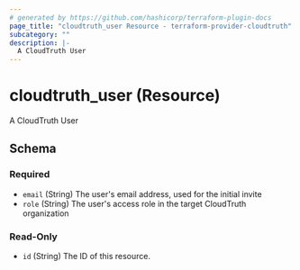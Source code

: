 ```yaml
---
# generated by https://github.com/hashicorp/terraform-plugin-docs
page_title: "cloudtruth_user Resource - terraform-provider-cloudtruth"
subcategory: ""
description: |-
  A CloudTruth User
---
```


# cloudtruth_user (Resource)

A CloudTruth User



<!-- schema generated by tfplugindocs -->
## Schema

### Required

- `email` (String) The user's email address, used for the initial invite
- `role` (String) The user's access role in the target CloudTruth organization

### Read-Only

- `id` (String) The ID of this resource.


